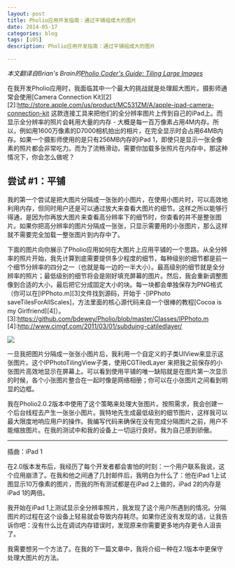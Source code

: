 ```yaml
---
layout: post
title: Pholio应用开发指南：通过平铺组成大的图片
date: 2014-05-17
categories: blog
tags: [iOS]
description: Pholio应用开发指南：通过平铺组成大的图片

---
```


*本文翻译自Brian's Brain的[Pholio Coder's Guide: Tiling Large Images][1]*



[1]: http://www.brians-brain.org/pholio/pholio-coders-guide/tiling-large-images/      "I Need a Tagline"

在我开发Pholio应用时，我面临其中一个最大的挑战就是处理超大图片。摄影师通常会使用[Camera Connection Kit][2]
[2]:http://store.apple.com/us/product/MC531ZM/A/apple-ipad-camera-connection-kit
这款连接工具来把他们的全分辨率图片上传到自己的iPad上。而显示全分辨率的照片会耗用大量的内存 - 大概是每一百万像素占用4M内存。所以，例如用1600万像素的D7000相机拍出的相片，在完全显示时会占用64MB内存。如果一个摄影师使用的是只有256MB内存的iPad 1，即使只是显示一张全像素的照片都会非常吃力。而为了流畅滑动，需要你加载多张照片在内存中，那这种情况下，你会怎么做呢？


尝试 #1：平铺
------

我的第一个尝试是把大图片分隔成一张张的小图片，在使用小图片时，可以高效地利用内存，但同时用户还是可以通过放大来查看大图片的细节。这样之所以能够行得通，是因为你再放大图片来查看高分辨率下的细节时，你查看的并不是整张图片。如果你把高分辨率的图片分隔成一张张，只显示需要用的小张图片，那么这样就不需要完全加载一整张图片到内存中了。


下面的图片向你展示了Pholio应用如何在大图片上应用平铺的一个思路。从全分辨率的照片开始，我先计算到底需要提供多少程度的细节，每种级别的细节都是前一个细节分辨率的四分之一（也就是每一边的一半大小）。最高级别的细节就是全分辨率的照片；最低级别的细节将会是刚好填充屏幕的图片。然后，我会重新调整图像到合适的大小，最后把它分成固定大小的块。每一块都会单独保存为PNG格式（你可以在[IPPhoto.m][3]文件找到源码，开始于 -[IPPhoto saveTilesForAllScales]，方法里面的核心源代码来自一个很棒的教程[Cocoa is my Girlfriend][4]）。
[3]:https://github.com/bdewey/Pholio/blob/master/Classes/IPPhoto.m
[4]:http://www.cimgf.com/2011/03/01/subduing-catiledlayer/

![](http://images.cnitblog.com/blog/406864/201405/172015032184676.png)


一旦我把图片分隔成一张张小图片后，我利用一个自定义的子类UIView来显示这张图片。这个IPPhotoTilingView子类，使用CGTiledLayer 来把我之前保存的小张图片高效地显示在屏幕上。可以看到使用平铺的唯一缺陷就是在图片第一次显示的时候，各个小张图片整合在一起时像是网络相册；你可以在小张图片之间看到明显的边框。

我在Pholio2.0.2版本中使用了这个策略来处理大张图片。按照需求，我会创建一个后台线程去产生一张张小图片。我特地先生成最低级别的细节图片，这样我可以最大限度地响应用户的操作。我编写代码来确保在没有完成分隔图片之前，用户不能缩放图片。在我的测试中和我的设备上一切运行良好。我为自己感到骄傲。


---

插曲：iPad 1

在2.0版本发布后，我经历了每个开发者都会害怕的时刻：一个用户联系我说，这个应用崩溃了。在我和他之间通了几封邮件后，我明白为什么了：他在iPad 1上试图显示10万像素的图片，而我的所有测试都是在iPad 2上做的，iPad 2的内存是iPad 1的两倍。

我开始在iPad 1上测试显示全分辨率照片，我发现了这个用户所遇到的情况。分隔图片的过程在这个设备上轻易就会导致内存耗尽。如果你还没有发现的话，让我告诉你吧：没有什么比在调试内存错误时，发现原来你需要更多地内存更令人沮丧了。

我需要想另一个方法了。在我的下一篇文章中，我将介绍一种在2.1版本中更保守处理大图片的方法。

